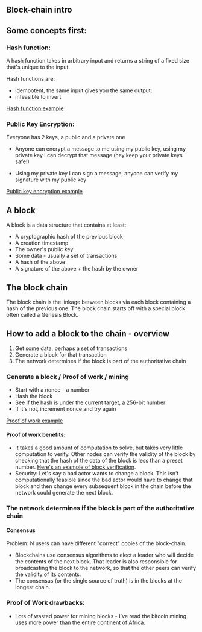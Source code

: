 ## Block-chain intro

## Some concepts first:

### Hash function:

A hash function takes in arbitrary input and returns a string of a fixed size that's unique to the input.

Hash functions are:

- idempotent, the same input gives you the same output:
- infeasible to invert

[Hash function example](./examples/0-hash-function.js)

### Public Key Encryption:

Everyone has 2 keys, a public and a private one

- Anyone can encrypt a message to me using my public key, using my private key I can decrypt that message
  (hey keep your private keys safe!)

- Using my private key I can sign a message, anyone can verify my signature with my public key

[Public key encryption example](./examples/1-public-key-encryption.js)

## A block

A block is a data structure that contains at least:

- A cryptographic hash of the previous block
- A creation timestamp
- The owner's public key
- Some data - usually a set of transactions
- A hash of the above
- A signature of the above + the hash by the owner

## The block chain

The block chain is the linkage between blocks via each block containing a hash of the previous one. The block chain
starts off with a special block often called a Genesis Block.

## How to add a block to the chain - overview

1.  Get some data, perhaps a set of transactions
2.  Generate a block for that transaction
3.  The network determines if the block is part of the authoritative chain

### Generate a block / Proof of work / mining

- Start with a nonce - a number
- Hash the block
- See if the hash is under the current target, a 256-bit number
- If it's not, increment nonce and try again

[Proof of work example](./examples/2-proof-of-work.js)

#### Proof of work benefits:

- It takes a good amount of computation to solve, but takes very little computation to verify. Other nodes can verify
  the validity of the block by checking that the hash of the data of the block is less than a preset number.
  [Here's an example of block verification](./examples/3-verify-block.js).
- Security: Let's say a bad actor wants to change a block. This isn't computationally feasible since the bad actor
  would have to change that block and then change every subsequent block in the chain before the network could generate
  the next block.

### The network determines if the block is part of the authoritative chain

#### Consensus

Problem: N users can have different "correct" copies of the block-chain.

- Blockchains use consensus algorithms to elect a leader who will decide the contents of the next block. That leader
  is also responsible for broadcasting the block to the network, so that the other peers can verify the validity of
  its contents.
- The consensus (or the single source of truth) is in the blocks at the longest chain.

### Proof of Work drawbacks:

- Lots of wasted power for mining blocks - I've read the bitcoin mining uses more power than the entire continent of
  Africa.
